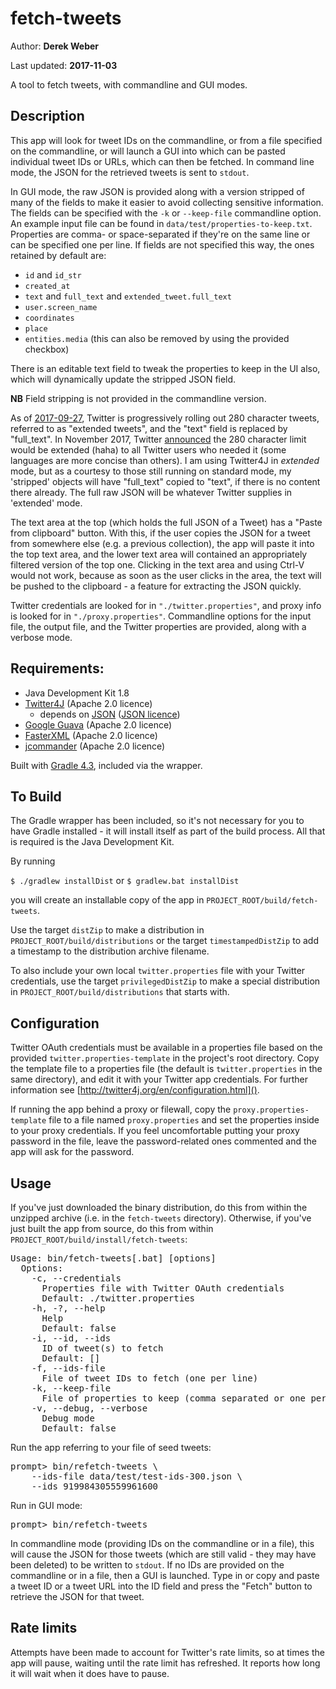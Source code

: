 # fetch-tweets

Author: **Derek Weber**

Last updated: **2017-11-03**

A tool to fetch tweets, with commandline and GUI modes.


## Description

This app will look for tweet IDs on the commandline, or from a file specified on
the commandline, or will launch a GUI into which can be pasted individual tweet IDs
or URLs, which can then be fetched. In command line mode, the JSON for the retrieved
tweets is sent to `stdout`.
 
In GUI mode, the raw JSON is provided along with a version stripped of many of the
fields to make it easier to avoid collecting sensitive information. The fields can be
specified with the `-k` or `--keep-file` commandline option. An example input file
can be found in `data/test/properties-to-keep.txt`. Properties are comma- or 
space-separated if they're on the same line or can be specified one per line. If 
fields are not specified this way, the ones retained by default are:

 + `id` and `id_str`
 + `created_at`
 + `text` and `full_text` and `extended_tweet.full_text`
 + `user.screen_name`
 + `coordinates`
 + `place`
 + `entities.media` (this can also be removed by using the provided checkbox)
 
There is an editable text field to tweak the properties to keep in the UI also,
which will dynamically update the stripped JSON field.

**NB** Field stripping is not provided in the commandline version.

As of [2017-09-27](https://developer.twitter.com/en/docs/tweets/tweet-updates),
Twitter is progressively rolling out 280 character tweets, referred to as 
"extended tweets", and the "text" field is replaced by "full_text". In November
2017, Twitter [announced](https://blog.twitter.com/official/en_us/topics/product/2017/tweetingmadeeasier.html)
the 280 character limit would be extended (haha) to all Twitter users who needed
it (some languages are more concise than others). I am using Twitter4J in
_extended_ mode, but as a courtesy to those still running on standard mode, my
'stripped' objects will have "full_text" copied to "text", if there is no content
there already. The full raw JSON will be whatever Twitter supplies in 'extended' mode.

The text area at the top (which holds the full JSON of a Tweet) has a "Paste from
clipboard" button. With this, if the user copies the JSON for a tweet from 
somewhere else (e.g. a previous collection), the app will paste it into the top
text area, and the lower text area will contained an appropriately filtered version 
of the top one. Clicking in the text area and using Ctrl-V would not work, because
as soon as the user clicks in the area, the text will be pushed to the clipboard -
a feature for extracting the JSON quickly.

Twitter credentials are looked for in `"./twitter.properties"`, and proxy info
is looked for in `"./proxy.properties"`. Commandline options for the input file,
the output file, and the Twitter properties are provided, along with a verbose
mode.


## Requirements:

 + Java Development Kit 1.8
 + [Twitter4J](http://twitter4j.org) (Apache 2.0 licence)
   + depends on [JSON](http://json.org) ([JSON licence](http://www.json.org/license.html))
 + [Google Guava](https://github.com/google/guava) (Apache 2.0 licence) 
 + [FasterXML](http://wiki.fasterxml.com/JacksonHome) (Apache 2.0 licence)
 + [jcommander](http://jcommander.org) (Apache 2.0 licence)

Built with [Gradle 4.3](http://gradle.org), included via the wrapper.


## To Build

The Gradle wrapper has been included, so it's not necessary for you to have
Gradle installed - it will install itself as part of the build process. All that
is required is the Java Development Kit.

By running

`$ ./gradlew installDist` or `$ gradlew.bat installDist`

you will create an installable copy of the app in `PROJECT_ROOT/build/fetch-tweets`.

Use the target `distZip` to make a distribution in `PROJECT_ROOT/build/distributions`
or the target `timestampedDistZip` to add a timestamp to the distribution archive
filename.

To also include your own local `twitter.properties` file with your Twitter
credentials, use the target `privilegedDistZip` to make a special distribution
in `PROJECT_ROOT/build/distributions` that starts with.


## Configuration

Twitter OAuth credentials must be available in a properties file based on the
provided `twitter.properties-template` in the project's root directory. Copy the
template file to a properties file (the default is `twitter.properties` in the
same directory), and edit it with your Twitter app credentials. For further
information see [http://twitter4j.org/en/configuration.html]().

If running the app behind a proxy or filewall, copy the
`proxy.properties-template` file to a file named `proxy.properties` and set the
properties inside to your proxy credentials. If you feel uncomfortable putting
your proxy password in the file, leave the password-related ones commented and
the app will ask for the password.


## Usage
If you've just downloaded the binary distribution, do this from within the
unzipped archive (i.e. in the `fetch-tweets` directory). Otherwise, if you've
just built the app from source, do this from within
`PROJECT_ROOT/build/install/fetch-tweets`:

<pre>
Usage: bin/fetch-tweets[.bat] [options]
  Options:
    -c, --credentials
      Properties file with Twitter OAuth credentials
      Default: ./twitter.properties
    -h, -?, --help
      Help
      Default: false
    -i, --id, --ids
      ID of tweet(s) to fetch
      Default: []
    -f, --ids-file
      File of tweet IDs to fetch (one per line)
    -k, --keep-file
      File of properties to keep (comma separated or one per line)
    -v, --debug, --verbose
      Debug mode
      Default: false
</pre>

Run the app referring to your file of seed tweets:
<pre>
prompt> bin/refetch-tweets \
    --ids-file data/test/test-ids-300.json \
    --ids 919984305559961600
</pre>

Run in GUI mode:
<pre>
prompt> bin/refetch-tweets
</pre>

In commandline mode (providing IDs on the commandline or in a file), this will
cause the JSON for those tweets (which are still valid - they may have been
deleted) to be written to `stdout`. If no IDs are provided on the commandline or
in a file, then a GUI is launched. Type in or copy and paste a tweet ID or a tweet
URL into the ID field and press the "Fetch" button to retrieve the JSON for
that tweet.

## Rate limits

Attempts have been made to account for Twitter's rate limits, so at times the
app will pause, waiting until the rate limit has refreshed. It reports how long
it will wait when it does have to pause.
